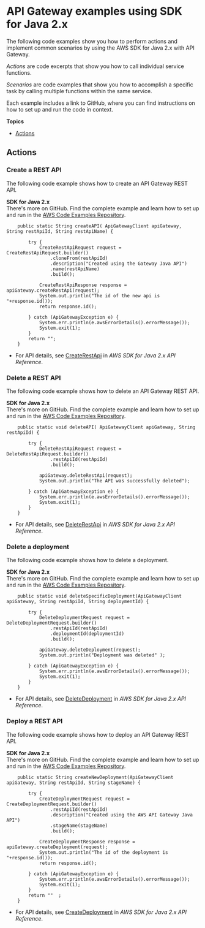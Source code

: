 # API Gateway examples using SDK for Java 2\.x<a name="java_api-gateway_code_examples"></a>

The following code examples show you how to perform actions and implement common scenarios by using the AWS SDK for Java 2\.x with API Gateway\.

*Actions* are code excerpts that show you how to call individual service functions\.

*Scenarios* are code examples that show you how to accomplish a specific task by calling multiple functions within the same service\.

Each example includes a link to GitHub, where you can find instructions on how to set up and run the code in context\.

**Topics**
+ [Actions](#actions)

## Actions<a name="actions"></a>

### Create a REST API<a name="api-gateway_CreateRestApi_java_topic"></a>

The following code example shows how to create an API Gateway REST API\.

**SDK for Java 2\.x**  
 There's more on GitHub\. Find the complete example and learn how to set up and run in the [AWS Code Examples Repository](https://github.com/awsdocs/aws-doc-sdk-examples/tree/main/javav2/example_code/apigateway#readme)\. 
  

```
    public static String createAPI( ApiGatewayClient apiGateway, String restApiId, String restApiName) {

        try {
            CreateRestApiRequest request = CreateRestApiRequest.builder()
                .cloneFrom(restApiId)
                .description("Created using the Gateway Java API")
                .name(restApiName)
                .build();

            CreateRestApiResponse response = apiGateway.createRestApi(request);
            System.out.println("The id of the new api is "+response.id());
            return response.id();

        } catch (ApiGatewayException e) {
            System.err.println(e.awsErrorDetails().errorMessage());
            System.exit(1);
        }
        return "";
    }
```
+  For API details, see [CreateRestApi](https://docs.aws.amazon.com/goto/SdkForJavaV2/apigateway-2015-07-09/CreateRestApi) in *AWS SDK for Java 2\.x API Reference*\. 

### Delete a REST API<a name="api-gateway_DeleteRestApi_java_topic"></a>

The following code example shows how to delete an API Gateway REST API\.

**SDK for Java 2\.x**  
 There's more on GitHub\. Find the complete example and learn how to set up and run in the [AWS Code Examples Repository](https://github.com/awsdocs/aws-doc-sdk-examples/tree/main/javav2/example_code/apigateway#readme)\. 
  

```
    public static void deleteAPI( ApiGatewayClient apiGateway, String restApiId) {

        try {
            DeleteRestApiRequest request = DeleteRestApiRequest.builder()
                .restApiId(restApiId)
                .build();

            apiGateway.deleteRestApi(request);
            System.out.println("The API was successfully deleted");

        } catch (ApiGatewayException e) {
            System.err.println(e.awsErrorDetails().errorMessage());
            System.exit(1);
        }
    }
```
+  For API details, see [DeleteRestApi](https://docs.aws.amazon.com/goto/SdkForJavaV2/apigateway-2015-07-09/DeleteRestApi) in *AWS SDK for Java 2\.x API Reference*\. 

### Delete a deployment<a name="api-gateway_DeleteDeployment_java_topic"></a>

The following code example shows how to delete a deployment\.

**SDK for Java 2\.x**  
 There's more on GitHub\. Find the complete example and learn how to set up and run in the [AWS Code Examples Repository](https://github.com/awsdocs/aws-doc-sdk-examples/tree/main/javav2/example_code/apigateway#readme)\. 
  

```
    public static void deleteSpecificDeployment(ApiGatewayClient apiGateway, String restApiId, String deploymentId) {

        try {
            DeleteDeploymentRequest request = DeleteDeploymentRequest.builder()
                .restApiId(restApiId)
                .deploymentId(deploymentId)
                .build();

            apiGateway.deleteDeployment(request);
            System.out.println("Deployment was deleted" );

        } catch (ApiGatewayException e) {
            System.err.println(e.awsErrorDetails().errorMessage());
            System.exit(1);
        }
    }
```
+  For API details, see [DeleteDeployment](https://docs.aws.amazon.com/goto/SdkForJavaV2/apigateway-2015-07-09/DeleteDeployment) in *AWS SDK for Java 2\.x API Reference*\. 

### Deploy a REST API<a name="api-gateway_CreateDeployment_java_topic"></a>

The following code example shows how to deploy an API Gateway REST API\.

**SDK for Java 2\.x**  
 There's more on GitHub\. Find the complete example and learn how to set up and run in the [AWS Code Examples Repository](https://github.com/awsdocs/aws-doc-sdk-examples/tree/main/javav2/example_code/apigateway#readme)\. 
  

```
    public static String createNewDeployment(ApiGatewayClient apiGateway, String restApiId, String stageName) {

        try {
            CreateDeploymentRequest request = CreateDeploymentRequest.builder()
                .restApiId(restApiId)
                .description("Created using the AWS API Gateway Java API")
                .stageName(stageName)
                .build();

            CreateDeploymentResponse response = apiGateway.createDeployment(request);
            System.out.println("The id of the deployment is "+response.id());
            return response.id();

        } catch (ApiGatewayException e) {
            System.err.println(e.awsErrorDetails().errorMessage());
            System.exit(1);
        }
        return ""  ;
    }
```
+  For API details, see [CreateDeployment](https://docs.aws.amazon.com/goto/SdkForJavaV2/apigateway-2015-07-09/CreateDeployment) in *AWS SDK for Java 2\.x API Reference*\. 